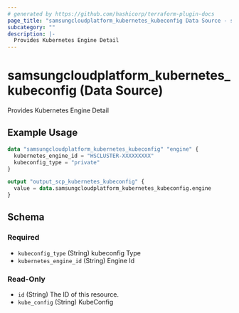 ```yaml
---
# generated by https://github.com/hashicorp/terraform-plugin-docs
page_title: "samsungcloudplatform_kubernetes_kubeconfig Data Source - scp"
subcategory: ""
description: |-
  Provides Kubernetes Engine Detail
---
```


# samsungcloudplatform_kubernetes_kubeconfig (Data Source)

Provides Kubernetes Engine Detail

## Example Usage

```terraform
data "samsungcloudplatform_kubernetes_kubeconfig" "engine" {
  kubernetes_engine_id = "HSCLUSTER-XXXXXXXXX"
  kubeconfig_type = "private"
}

output "output_scp_kubernetes_kubeconfig" {
  value = data.samsungcloudplatform_kubernetes_kubeconfig.engine
}
```

<!-- schema generated by tfplugindocs -->
## Schema

### Required

- `kubeconfig_type` (String) kubeconfig Type
- `kubernetes_engine_id` (String) Engine Id

### Read-Only

- `id` (String) The ID of this resource.
- `kube_config` (String) KubeConfig


